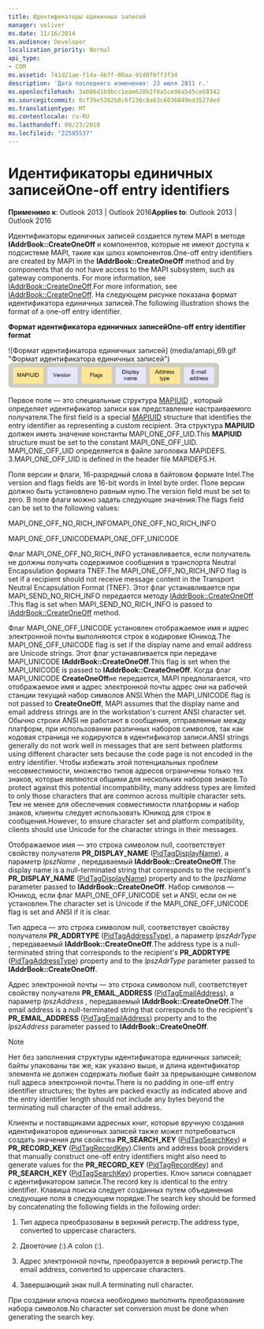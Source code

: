 ```yaml
---
title: Идентификаторы единичных записей
manager: soliver
ms.date: 11/16/2014
ms.audience: Developer
localization_priority: Normal
api_type:
- COM
ms.assetid: 741d21ae-f14a-4b7f-80aa-91d0f0ff3f34
description: 'Дата последнего изменения: 23 июля 2011 г.'
ms.openlocfilehash: 3a086d1b9bcc1eae620b2f0a5ce96a545ce68342
ms.sourcegitcommit: 0cf39e5382b8c6f236c8a63c6036849ed3527ded
ms.translationtype: MT
ms.contentlocale: ru-RU
ms.lasthandoff: 08/23/2018
ms.locfileid: "22585537"
---
```

# <a name="one-off-entry-identifiers"></a><span data-ttu-id="06d04-103">Идентификаторы единичных записей</span><span class="sxs-lookup"><span data-stu-id="06d04-103">One-off entry identifiers</span></span>
  
<span data-ttu-id="06d04-104">**Применимо к**: Outlook 2013 | Outlook 2016</span><span class="sxs-lookup"><span data-stu-id="06d04-104">**Applies to**: Outlook 2013 | Outlook 2016</span></span> 
  
<span data-ttu-id="06d04-105">Идентификаторы единичных записей создается путем MAPI в методе **IAddrBook::CreateOneOff** и компонентов, которые не имеют доступа к подсистеме MAPI, такие как шлюз компонентов.</span><span class="sxs-lookup"><span data-stu-id="06d04-105">One-off entry identifiers are created by MAPI in the **IAddrBook::CreateOneOff** method and by components that do not have access to the MAPI subsystem, such as gateway components.</span></span> <span data-ttu-id="06d04-106">For more information, see [IAddrBook::CreateOneOff](iaddrbook-createoneoff.md).</span><span class="sxs-lookup"><span data-stu-id="06d04-106">For more information, see [IAddrBook::CreateOneOff](iaddrbook-createoneoff.md).</span></span> <span data-ttu-id="06d04-107">На следующем рисунке показана формат идентификатора единичных записей.</span><span class="sxs-lookup"><span data-stu-id="06d04-107">The following illustration shows the format of a one-off entry identifier.</span></span>
  
<span data-ttu-id="06d04-108">**Формат идентификатора единичных записей**</span><span class="sxs-lookup"><span data-stu-id="06d04-108">**One-off entry identifier format**</span></span>
  
<span data-ttu-id="06d04-109">![Формат идентификатора единичных записей] (media/amapi_69.gif "Формат идентификатора единичных записей")</span><span class="sxs-lookup"><span data-stu-id="06d04-109">![One-off entry identifier format](media/amapi_69.gif "One-off entry identifier format")</span></span>
  
<span data-ttu-id="06d04-110">Первое поле — это специальные структура [MAPIUID](mapiuid.md) , который определяет идентификатор записи как представление настраиваемого получателя.</span><span class="sxs-lookup"><span data-stu-id="06d04-110">The first field is a special [MAPIUID](mapiuid.md) structure that identifies the entry identifier as representing a custom recipient.</span></span> <span data-ttu-id="06d04-111">Эта структура **MAPIUID** должен иметь значение константы MAPI_ONE_OFF_UID.</span><span class="sxs-lookup"><span data-stu-id="06d04-111">This **MAPIUID** structure must be set to the constant MAPI_ONE_OFF_UID.</span></span> <span data-ttu-id="06d04-112">MAPI_ONE_OFF_UID определяется в файле заголовка MAPIDEFS. З.</span><span class="sxs-lookup"><span data-stu-id="06d04-112">MAPI_ONE_OFF_UID is defined in the header file MAPIDEFS.H.</span></span> 
  
<span data-ttu-id="06d04-113">Поля версии и флаги, 16-разрядный слова в байтовом формате Intel.</span><span class="sxs-lookup"><span data-stu-id="06d04-113">The version and flags fields are 16-bit words in Intel byte order.</span></span> <span data-ttu-id="06d04-114">Поле версии должно быть установлено равным нулю.</span><span class="sxs-lookup"><span data-stu-id="06d04-114">The version field must be set to zero.</span></span> <span data-ttu-id="06d04-115">В поле флаги можно задать следующие значения:</span><span class="sxs-lookup"><span data-stu-id="06d04-115">The flags field can be set to the following values:</span></span>
  
<span data-ttu-id="06d04-116">MAPI_ONE_OFF_NO_RICH_INFO</span><span class="sxs-lookup"><span data-stu-id="06d04-116">MAPI_ONE_OFF_NO_RICH_INFO</span></span>
  
<span data-ttu-id="06d04-117">MAPI_ONE_OFF_UNICODE</span><span class="sxs-lookup"><span data-stu-id="06d04-117">MAPI_ONE_OFF_UNICODE</span></span>
  
<span data-ttu-id="06d04-118">Флаг MAPI_ONE_OFF_NO_RICH_INFO устанавливается, если получатель не должны получать содержимое сообщения в транспорта Neutral Encapsulation формата TNEF.</span><span class="sxs-lookup"><span data-stu-id="06d04-118">The MAPI_ONE_OFF_NO_RICH_INFO flag is set if a recipient should not receive message content in the Transport Neutral Encapsulation Format (TNEF).</span></span> <span data-ttu-id="06d04-119">Этот флаг устанавливается при MAPI_SEND_NO_RICH_INFO передается методу [IAddrBook::CreateOneOff](iaddrbook-createoneoff.md) .</span><span class="sxs-lookup"><span data-stu-id="06d04-119">This flag is set when MAPI_SEND_NO_RICH_INFO is passed to [IAddrBook::CreateOneOff](iaddrbook-createoneoff.md) method.</span></span> 
  
<span data-ttu-id="06d04-120">Флаг MAPI_ONE_OFF_UNICODE установлен отображаемое имя и адрес электронной почты выполняются строк в кодировке Юникод.</span><span class="sxs-lookup"><span data-stu-id="06d04-120">The MAPI_ONE_OFF_UNICODE flag is set if the display name and email address are Unicode strings.</span></span> <span data-ttu-id="06d04-121">Этот флаг устанавливается при передаче MAPI_UNICODE **IAddrBook::CreateOneOff**.</span><span class="sxs-lookup"><span data-stu-id="06d04-121">This flag is set when the MAPI_UNICODE is passed to **IAddrBook::CreateOneOff**.</span></span> <span data-ttu-id="06d04-122">Когда флаг MAPI_UNICODE **CreateOneOff**не передается, MAPI предполагается, что отображаемое имя и адрес электронной почты адрес они на рабочей станции текущий набор символов ANSI.</span><span class="sxs-lookup"><span data-stu-id="06d04-122">When the MAPI_UNICODE flag is not passed to **CreateOneOff**, MAPI assumes that the display name and email address strings are in the workstation's current ANSI character set.</span></span> <span data-ttu-id="06d04-123">Обычно строки ANSI не работают в сообщения, отправленные между платформ, при использовании различных наборов символов, так как кодовая страница не кодируются в идентификатор записи.</span><span class="sxs-lookup"><span data-stu-id="06d04-123">ANSI strings generally do not work well in messages that are sent between platforms using different character sets because the code page is not encoded in the entry identifier.</span></span> <span data-ttu-id="06d04-124">Чтобы избежать этой потенциальных проблем несовместимости, множество типов адресов ограничены только тех знаков, которые являются общими для нескольких наборов знаков.</span><span class="sxs-lookup"><span data-stu-id="06d04-124">To protect against this potential incompatibility, many address types are limited to only those characters that are common across multiple character sets.</span></span> <span data-ttu-id="06d04-125">Тем не менее для обеспечения совместимости платформы и набор знаков, клиенты следует использовать Юникод для строк в сообщения.</span><span class="sxs-lookup"><span data-stu-id="06d04-125">However, to ensure character set and platform compatibility, clients should use Unicode for the character strings in their messages.</span></span>
  
<span data-ttu-id="06d04-126">Отображаемое имя — это строка символом null, соответствует свойству получателя **PR_DISPLAY_NAME** ([PidTagDisplayName](pidtagdisplayname-canonical-property.md)), а параметр _lpszName_ , передаваемый **IAddrBook::CreateOneOff**.</span><span class="sxs-lookup"><span data-stu-id="06d04-126">The display name is a null-terminated string that corresponds to the recipient's **PR_DISPLAY_NAME** ([PidTagDisplayName](pidtagdisplayname-canonical-property.md)) property and to the  _lpszName_ parameter passed to **IAddrBook::CreateOneOff**.</span></span> <span data-ttu-id="06d04-127">Набор символов — Юникод, если флаг MAPI_ONE_OFF_UNICODE set и ANSI, если он не установлен.</span><span class="sxs-lookup"><span data-stu-id="06d04-127">The character set is Unicode if the MAPI_ONE_OFF_UNICODE flag is set and ANSI if it is clear.</span></span> 
  
<span data-ttu-id="06d04-128">Тип адреса — это строка символом null, соответствует свойству получателя **PR_ADDRTYPE** ([PidTagAddressType](pidtagaddresstype-canonical-property.md)), а параметр _lpszAdrType_ , передаваемый **IAddrBook::CreateOneOff**.</span><span class="sxs-lookup"><span data-stu-id="06d04-128">The address type is a null-terminated string that corresponds to the recipient's **PR_ADDRTYPE** ([PidTagAddressType](pidtagaddresstype-canonical-property.md)) property and to the  _lpszAdrType_ parameter passed to **IAddrBook::CreateOneOff**.</span></span> 
  
<span data-ttu-id="06d04-129">Адрес электронной почты — это строка символом null, соответствует свойству получателя **PR_EMAIL_ADDRESS** ([PidTagEmailAddress](pidtagemailaddress-canonical-property.md)), а параметр _lpszAddress_ , передаваемый **IAddrBook::CreateOneOff**.</span><span class="sxs-lookup"><span data-stu-id="06d04-129">The email address is a null-terminated string that corresponds to the recipient's **PR_EMAIL_ADDRESS** ([PidTagEmailAddress](pidtagemailaddress-canonical-property.md)) property and to the  _lpszAddress_ parameter passed to **IAddrBook::CreateOneOff**.</span></span> 
  
> [!NOTE]
> <span data-ttu-id="06d04-130">Нет без заполнения структуры идентификатора единичных записей; байты упакованы так же, как указано выше, и длина идентификатор элемента не должен содержать любые байт за прерывающие символом null адреса электронной почты.</span><span class="sxs-lookup"><span data-stu-id="06d04-130">There is no padding in one-off entry identifier structures; the bytes are packed exactly as indicated above and the entry identifier length should not include any bytes beyond the terminating null character of the email address.</span></span> 
  
<span data-ttu-id="06d04-131">Клиенты и поставщиками адресных книг, которые вручную создания идентификаторов единичных записей также может потребоваться создать значения для свойства **PR_SEARCH_KEY** ([PidTagSearchKey](pidtagsearchkey-canonical-property.md)) и **PR_RECORD_KEY** ([PidTagRecordKey](pidtagrecordkey-canonical-property.md)).</span><span class="sxs-lookup"><span data-stu-id="06d04-131">Clients and address book providers that manually construct one-off entry identifiers might also need to generate values for the **PR_RECORD_KEY** ([PidTagRecordKey](pidtagrecordkey-canonical-property.md)) and **PR_SEARCH_KEY** ([PidTagSearchKey](pidtagsearchkey-canonical-property.md)) properties.</span></span> <span data-ttu-id="06d04-132">Ключ записи совпадает с идентификатором записи.</span><span class="sxs-lookup"><span data-stu-id="06d04-132">The record key is identical to the entry identifier.</span></span> <span data-ttu-id="06d04-133">Клавиша поиска следует созданных путем объединения следующие поля в следующем порядке:</span><span class="sxs-lookup"><span data-stu-id="06d04-133">The search key should be formed by concatenating the following fields in the following order:</span></span>
  
1. <span data-ttu-id="06d04-134">Тип адреса преобразованы в верхний регистр.</span><span class="sxs-lookup"><span data-stu-id="06d04-134">The address type, converted to uppercase characters.</span></span>
    
2. <span data-ttu-id="06d04-135">Двоеточие (:).</span><span class="sxs-lookup"><span data-stu-id="06d04-135">A colon (:).</span></span>
    
3. <span data-ttu-id="06d04-136">Адрес электронной почты, преобразуется в верхний регистр.</span><span class="sxs-lookup"><span data-stu-id="06d04-136">The email address, converted to uppercase characters.</span></span>
    
4. <span data-ttu-id="06d04-137">Завершающий знак null.</span><span class="sxs-lookup"><span data-stu-id="06d04-137">A terminating null character.</span></span>
    
<span data-ttu-id="06d04-138">При создании ключа поиска необходимо выполнить преобразование набора символов.</span><span class="sxs-lookup"><span data-stu-id="06d04-138">No character set conversion must be done when generating the search key.</span></span>
  

